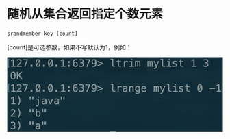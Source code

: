 # 随机从集合返回指定个数元素

```text
srandmember key [count]
```

\[count\]是可选参数，如果不写默认为1，例如：

![](../../.gitbook/assets/image%20%2879%29.png)

